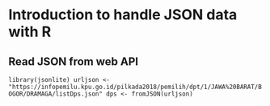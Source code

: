 # Introduction to handle JSON data with R

## Read JSON from web API
`
library(jsonlite)
urljson <- "https://infopemilu.kpu.go.id/pilkada2018/pemilih/dpt/1/JAWA%20BARAT/BOGOR/DRAMAGA/listDps.json"
dps <- fromJSON(urljson)
`
